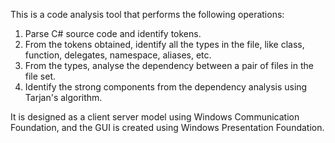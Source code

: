 This is a code analysis tool that performs the following operations:
  1. Parse C# source code and identify tokens.
  2. From the tokens obtained, identify all the types in the file, like class, function, delegates, namespace, aliases, etc.
  3. From the types, analyse the dependency between a pair of files in the file set.
  4. Identify the strong components from the dependency analysis using Tarjan's algorithm.
  
  It is designed as a client server model using Windows Communication Foundation, and the GUI is created using Windows Presentation Foundation. 
